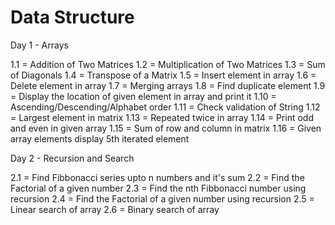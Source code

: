 # Data Structure

Day 1 - Arrays

1.1 = Addition of Two Matrices
1.2 = Multiplication of Two Matrices
1.3 = Sum of Diagonals
1.4 = Transpose of a Matrix
1.5 = Insert element in array
1.6 = Delete element in array
1.7 = Merging arrays
1.8 = Find duplicate element
1.9 = Display the location of given element in array and print it
1.10 = Ascending/Descending/Alphabet order
1.11 = Check validation of String
1.12 = Largest element in matrix
1.13 = Repeated twice in array
1.14 = Print odd and even in given array
1.15 = Sum of row and column in matrix
1.16 = Given array elements display 5th iterated element

Day 2 - Recursion and Search

2.1 = Find Fibbonacci series upto n numbers and it's sum
2.2 = Find the Factorial of a given number
2.3 = Find the nth Fibbonacci number using recursion
2.4 = Find the Factorial of a given number using recursion
2.5 = Linear search of array
2.6 = Binary search of array

 



